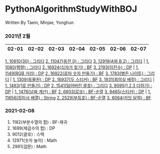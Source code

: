 # PythonAlgorithmStudyWithBOJ

 Written By Taein, Minjae, Yonghun

### 2021년 2월
02-01|02-02|02-03|02-04|02-05|02-06|02-07
------|------|------|------|------|------|------
[1. 10610(30) : 그리디](https://www.acmicpc.net/problem/10610)
[2. 11047(동전 0) : 그리디](https://www.acmicpc.net/problem/11047)
[3. 12919(A와 B 2) : 그리디](https://www.acmicpc.net/problem/12919)
|
[1. 1080(행렬) : 그리디](https://www.acmicpc.net/problem/1080)
[2. 16924(십자가 찾기) : BF](https://www.acmicpc.net/problem/16924)
[3. 2193(이친수) : DP](https://www.acmicpc.net/problem/2193)
|
[1. 1149(RGB 거리) : DP](https://www.acmicpc.net/problem/1149)
[2. 16922(로마 숫자 만들기) : BF](https://www.acmicpc.net/problem/16922)
[3. 1783(병든 나이트) : 그리디](https://www.acmicpc.net/problem/1783)
|
[1. 1309(동물원) : DP](https://www.acmicpc.net/problem/1309)
[2. 16937(두 스티커) : BF](https://www.acmicpc.net/problem/16937)
[3. 1931(회의실 배정) : 그리디](https://www.acmicpc.net/problem/1931)
|
[1. 1463(1로 만들기) : DP](https://www.acmicpc.net/problem/1463)
[2. 1541(잃어버린 괄호) : 그리디](https://www.acmicpc.net/problem/1541)
[3. 9095(1,2,3 더하기) : DP](https://www.acmicpc.net/problem/9095)
|
[1. 1476(날짜 계산) : BF](https://www.acmicpc.net/problem/1476)
[2. 6603(로또) : BF-순열](https://www.acmicpc.net/problem/6603)
[3. 9465(스티커) : DP](https://www.acmicpc.net/problem/9465)
|
[1. 11656(접미사 배열) : String](https://www.acmicpc.net/problem/11656)
[2. 2529(부등호) : BF-순열](https://www.acmicpc.net/problem/2529)
[3. 6064(카잉 달력) : BF](https://www.acmicpc.net/problem/6064)

### 2021-02-08
 1. 1182(부분수열의 합) : BF-재귀
 2. 1699(제곱수의 합) : DP
 3. 9012(괄호) : 스택
 4. 12971(숫자 놀이) : Math
 5. 2981(검문) : Math
